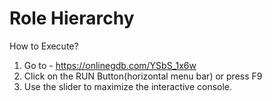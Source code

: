 
# Role Hierarchy

How to Execute?

1. Go to - https://onlinegdb.com/YSbS_1x6w
2. Click on the RUN Button(horizontal menu bar) or press F9
3. Use the slider to maximize the interactive console.


